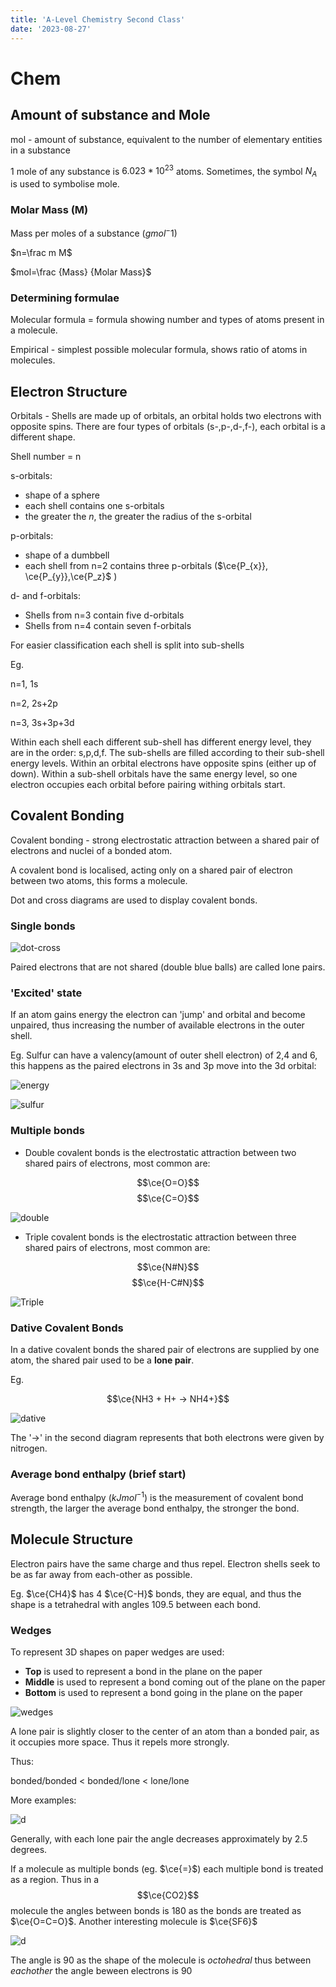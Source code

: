 ```yaml
---
title: 'A-Level Chemistry Second Class'
date: '2023-08-27'
---
```


# Chem

## Amount of substance and Mole

mol - amount of substance, equivalent to the number of elementary entities in a substance

1 mole of any substance is $6.023 *10^{23}$ atoms.
Sometimes, the symbol $N_A$ is used to symbolise mole.

### Molar Mass (M)

Mass per moles of a substance ($g mol^-1$)

$n=\frac m M$

$mol=\frac {Mass} {Molar Mass}$

### Determining formulae

Molecular formula = formula showing number and types of atoms present in a molecule.

Empirical - simplest possible molecular formula, shows ratio of atoms in molecules.

## Electron Structure

Orbitals - Shells are made up of orbitals, an orbital holds two electrons with opposite spins. There are four types of orbitals (s-,p-,d-,f-), each orbital is a different shape.

Shell number = n

s-orbitals:
- shape of a sphere 
- each shell contains one s-orbitals
- the greater the _n_, the greater the radius of the s-orbital

p-orbitals:
- shape of a dumbbell 
- each shell from n=2 contains three p-orbitals ($\ce{P_{x}}, \ce{P_{y}},\ce{P_z}$ )

d- and f-orbitals:
- Shells from n=3 contain five d-orbitals
- Shells from n=4 contain seven f-orbitals

For easier classification each shell is split into sub-shells

Eg. 

n=1, 1s

n=2, 2s+2p

n=3, 3s+3p+3d

Within each shell each different sub-shell has different energy level, they are in the order: s,p,d,f. The sub-shells are filled according to their sub-shell energy levels. Within an orbital electrons have opposite spins (either up of down). Within a sub-shell orbitals have the same energy level, so one electron occupies each orbital before pairing withing orbitals start. 



## Covalent Bonding

Covalent bonding - strong electrostatic attraction between a shared pair of electrons and nuclei of a bonded atom.

A covalent bond is localised, acting only on a shared pair of electron between two atoms, this forms a molecule.

Dot and cross diagrams are used to display covalent bonds.

### Single bonds

![dot-cross](/img/chem/1.png) 

Paired electrons that are not shared (double blue balls) are called lone pairs.

### 'Excited' state

If an atom gains energy the electron can 'jump' and orbital and become unpaired, thus increasing the number of available electrons in the outer shell. 

Eg. Sulfur can have a valency(amount of outer shell electron) of 2,4 and 6, this happens as the paired electrons in 3s and 3p move into the 3d orbital:

![energy](/img/chem/6.jpg) 

![sulfur](/img/chem/5.png) 

### Multiple bonds

- Double covalent bonds is the electrostatic attraction between two shared pairs of electrons, most common are:

$$\ce{O=O}$$
$$\ce{C=O}$$

![double](/img/chem/2.png) 


- Triple covalent bonds is the electrostatic attraction between three shared pairs of electrons, most common are:

$$\ce{N#N}$$
$$\ce{H-C#N}$$

![Triple](/img/chem/3.png) 

### Dative Covalent Bonds

In a dative covalent bonds the shared pair of electrons are supplied by one atom, the shared pair used to be a __lone pair__. 

Eg. 

$$\ce{NH3 + H+ -> NH4+}$$

![dative](/img/chem/4.png) 

The '->' in the second diagram represents that both electrons were given by nitrogen.



### Average bond enthalpy (brief start)

Average bond enthalpy ($kJmol^{-1}$) is the measurement of covalent bond strength, the larger the average bond enthalpy, the stronger the bond. 


## Molecule Structure

Electron pairs have the same charge and thus repel. Electron shells seek to be as far away from each-other as possible. 

Eg. $\ce{CH4}$ has 4 $\ce{C-H}$ bonds, they are equal, and thus the shape is a tetrahedral with angles 109.5 between each bond. 

### Wedges 

To represent 3D shapes on paper wedges are used:

- __Top__ is used to represent a bond in the plane on the paper
- __Middle__ is used to represent a bond coming out of the plane on the paper
- __Bottom__ is used to represent a bond going in the plane on the paper

![wedges](/img/chem/7.png)

A lone pair is slightly closer to the center of an atom than a bonded pair, as it occupies more space. Thus it repels more strongly.

Thus:

bonded/bonded < bonded/lone < lone/lone

More examples:

![d](/img/chem/8.jpg) 

Generally, with each lone pair the angle decreases approximately by 2.5 degrees.

If a molecule as multiple bonds (eg. $\ce{=}$) each multiple bond is treated as a region. Thus in a $$\ce{CO2}$$ molecule the angles between bonds is 180 as the bonds are treated as $\ce{O=C=O}$. Another interesting molecule is $\ce{SF6}$

![d](/img/chem/9.jpeg) 

The angle is 90 as the shape of the molecule is _octohedral_ thus between _eachother_ the angle beween electrons is 90


